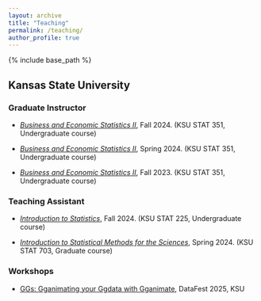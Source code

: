 ```yaml
---
layout: archive
title: "Teaching"
permalink: /teaching/
author_profile: true
---
```

{% include base_path %}

<h2> Kansas State University </h2> 

<h3> Graduate Instructor </h3>

- [*Business and Economic Statistics II*](../_teaching/2024-fall-stat-351.md), Fall 2024. (KSU STAT 351, Undergraduate course)

- [*Business and Economic Statistics II*](../_teaching/2024-spring-stat-351.md), Spring 2024. (KSU STAT 351, Undergraduate course)

- [*Business and Economic Statistics II*](../_teaching/2023-fall-stat-351.md), Fall 2023. (KSU STAT 351, Undergraduate course)

<h3> Teaching Assistant </h3>

- [*Introduction to Statistics*](../_teaching/2024-fall-stat-225.md), Fall 2024. (KSU STAT 225, Undergraduate course)

- [*Introduction to Statistical Methods for the Sciences*](../_teaching/2024-spring-stat-703.md), Spring 2024. (KSU STAT 703, Graduate course)

<h3> Workshops </h3>

- [GGs: Gganimating your Ggdata with Gganimate](https://github.com/abraham-arbelaez/gganimate-tutorial), DataFest 2025, KSU

